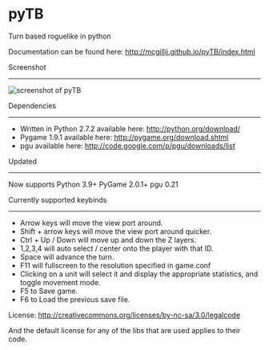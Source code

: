 pyTB
====
 
Turn based roguelike in python

Documentation can be found here: http://mcgillij.github.io/pyTB/index.html

Screenshot
**********

![screenshot of pyTB](https://raw.githubusercontent.com/wiki/mcgillij/pyTB/images/screenshot.png)

Dependencies
************

+ Written in Python 2.7.2 available here: http://python.org/download/
+ Pygame 1.9.1 available here: http://pygame.org/download.shtml
+ pgu available here: http://code.google.com/p/pgu/downloads/list

Updated
*******

 Now supports Python 3.9+
 PyGame 2.0.1+
 pgu 0.21


Currently supported keybinds
****************************

+ Arrow keys will move the view port around.
+ Shift + arrow keys will move the view port around quicker.
+ Ctrl + Up / Down will move up and down the Z layers.
+ 1,2,3,4 will auto select / center onto the player with that ID.
+ Space will advance the turn.
+ F11 will fullscreen to the resolution specified in game.conf
+ Clicking on a unit will select it and display the appropriate statistics, and toggle movement mode.
+ F5 to Save game.
+ F6 to Load the previous save file.
	
License: http://creativecommons.org/licenses/by-nc-sa/3.0/legalcode

And the default license for any of the libs that are used applies to their code.
